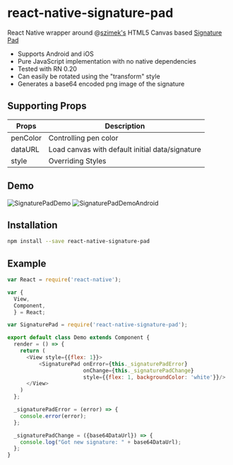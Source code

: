 # react-native-signature-pad
React Native wrapper around @[szimek's](https://github.com/szimek) HTML5 Canvas based [Signature Pad](https://github.com/szimek/signature_pad)

- Supports Android and iOS
- Pure JavaScript implementation with no native dependencies
- Tested with RN 0.20
- Can easily be rotated using the "transform" style
- Generates a base64 encoded png image of the signature

## Supporting Props

| Props         | Description |
| ------------- | ----------- |
| penColor      | Controlling pen color |
| dataURL       | Load canvas with default initial data/signature |
| style         | Overriding Styles | (only supporting backgroundColor)

## Demo

![SignaturePadDemo](https://cloud.githubusercontent.com/assets/7293984/13297035/303fefc6-dae5-11e5-99e8-edb8335633b5.gif) ![SignaturePadDemoAndroid](https://cloud.githubusercontent.com/assets/7293984/13299954/72bc3bf4-daf2-11e5-8606-388c05c26d6d.gif)

## Installation

```sh
npm install --save react-native-signature-pad
```

## Example

```js
var React = require('react-native');

var {
  View,
  Component,
  } = React;

var SignaturePad = require('react-native-signature-pad');

export default class Demo extends Component {
  render = () => {
    return (
      <View style={{flex: 1}}>
          <SignaturePad onError={this._signaturePadError}
                        onChange={this._signaturePadChange}
                        style={{flex: 1, backgroundColor: 'white'}}/>
      </View>
    )
  };

  _signaturePadError = (error) => {
    console.error(error);
  };

  _signaturePadChange = ({base64DataUrl}) => {
    console.log("Got new signature: " + base64DataUrl);
  };
}
```
